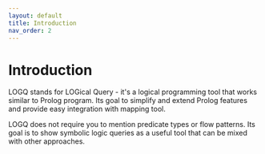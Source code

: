 ```yaml
---
layout: default
title: Introduction
nav_order: 2
---
```


# Introduction

LOGQ stands for LOGical Query - it's a logical programming tool that works similar to Prolog program.
Its goal to simplify and extend Prolog features and provide easy integration with mapping tool.

LOGQ does not require you to mention predicate types or flow patterns. 
Its goal is to show symbolic logic queries as a useful tool that can be mixed with other approaches.

